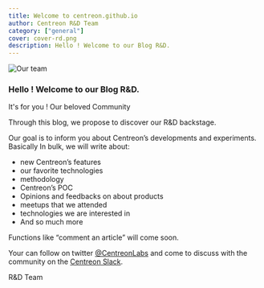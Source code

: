 ```yaml
---
title: Welcome to centreon.github.io
author: Centreon R&D Team
category: ["general"]
cover: cover-rd.png
description: Hello ! Welcome to our Blog R&D.
---
```


![Our team](rd-team.png)

### Hello ! Welcome to our Blog R&D.

It's for you ! Our beloved Community

Through this blog, we propose to discover our R&D backstage.

Our goal is to inform you about Centreon’s developments and experiments. Basically In bulk, we will write about:

* new Centreon’s features
* our favorite technologies
* methodology
* Centreon’s POC
* Opinions and feedbacks on about products
* meetups that we attended
* technologies we are interested in
* And so much more

Functions like “comment an article” will come soon.

Your can follow on twitter [@CentreonLabs](https://twitter.com/CentreonLabs) and come to discuss with the community on the [Centreon Slack](/register-slack).

R&D Team
